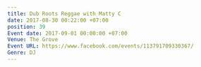 ```yaml
---
title: Dub Roots Reggae with Matty C
date: 2017-08-30 00:22:00 +07:00
position: 39
Event date: 2017-09-01 00:00:00 +07:00
Venue: The Grove
Event URL: https://www.facebook.com/events/113791709330367/
Genre: DJ
---
```


